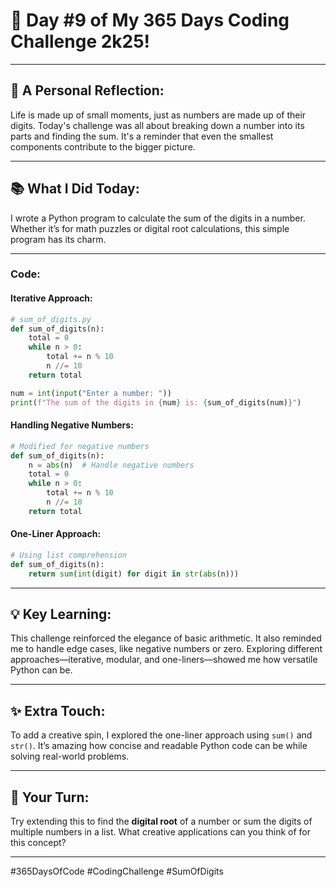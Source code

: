 # 🎯 Day #9 of My 365 Days Coding Challenge 2k25!

---

## 💭 **A Personal Reflection:**

Life is made up of small moments, just as numbers are made up of their digits. Today's challenge was all about breaking down a number into its parts and finding the sum. It's a reminder that even the smallest components contribute to the bigger picture.

---

## 📚 **What I Did Today:**

I wrote a Python program to calculate the sum of the digits in a number. Whether it’s for math puzzles or digital root calculations, this simple program has its charm.

---

### Code:

#### Iterative Approach:
```python
# sum_of_digits.py
def sum_of_digits(n):
    total = 0
    while n > 0:
        total += n % 10
        n //= 10
    return total

num = int(input("Enter a number: "))
print(f"The sum of the digits in {num} is: {sum_of_digits(num)}")
```

#### Handling Negative Numbers:
```python
# Modified for negative numbers
def sum_of_digits(n):
    n = abs(n)  # Handle negative numbers
    total = 0
    while n > 0:
        total += n % 10
        n //= 10
    return total
```

#### One-Liner Approach:
```python
# Using list comprehension
def sum_of_digits(n):
    return sum(int(digit) for digit in str(abs(n)))
```

---

## 💡 **Key Learning:**

This challenge reinforced the elegance of basic arithmetic. It also reminded me to handle edge cases, like negative numbers or zero. Exploring different approaches—iterative, modular, and one-liners—showed me how versatile Python can be.

---

## ✨ **Extra Touch:**

To add a creative spin, I explored the one-liner approach using `sum()` and `str()`. It’s amazing how concise and readable Python code can be while solving real-world problems.

---

## 🚀 **Your Turn:**

Try extending this to find the **digital root** of a number or sum the digits of multiple numbers in a list. What creative applications can you think of for this concept?

---

#365DaysOfCode #CodingChallenge #SumOfDigits
